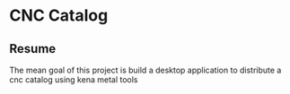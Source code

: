 # CNC Catalog


## Resume

The mean goal of this project is build a desktop application to distribute a cnc catalog using kena metal tools






